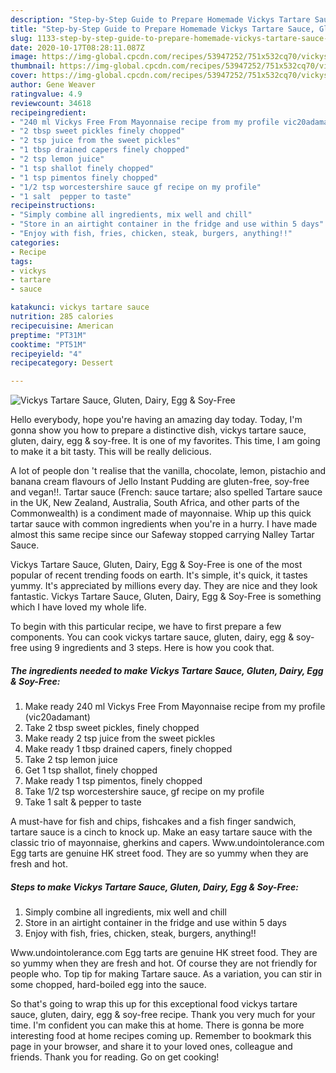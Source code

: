 ```yaml
---
description: "Step-by-Step Guide to Prepare Homemade Vickys Tartare Sauce, Gluten, Dairy, Egg &amp;amp; Soy-Free"
title: "Step-by-Step Guide to Prepare Homemade Vickys Tartare Sauce, Gluten, Dairy, Egg &amp;amp; Soy-Free"
slug: 1133-step-by-step-guide-to-prepare-homemade-vickys-tartare-sauce-gluten-dairy-egg-and-amp-soy-free
date: 2020-10-17T08:28:11.087Z
image: https://img-global.cpcdn.com/recipes/53947252/751x532cq70/vickys-tartare-sauce-gluten-dairy-egg-soy-free-recipe-main-photo.jpg
thumbnail: https://img-global.cpcdn.com/recipes/53947252/751x532cq70/vickys-tartare-sauce-gluten-dairy-egg-soy-free-recipe-main-photo.jpg
cover: https://img-global.cpcdn.com/recipes/53947252/751x532cq70/vickys-tartare-sauce-gluten-dairy-egg-soy-free-recipe-main-photo.jpg
author: Gene Weaver
ratingvalue: 4.9
reviewcount: 34618
recipeingredient:
- "240 ml Vickys Free From Mayonnaise recipe from my profile vic20adamant"
- "2 tbsp sweet pickles finely chopped"
- "2 tsp juice from the sweet pickles"
- "1 tbsp drained capers finely chopped"
- "2 tsp lemon juice"
- "1 tsp shallot finely chopped"
- "1 tsp pimentos finely chopped"
- "1/2 tsp worcestershire sauce gf recipe on my profile"
- "1 salt  pepper to taste"
recipeinstructions:
- "Simply combine all ingredients, mix well and chill"
- "Store in an airtight container in the fridge and use within 5 days"
- "Enjoy with fish, fries, chicken, steak, burgers, anything!!"
categories:
- Recipe
tags:
- vickys
- tartare
- sauce

katakunci: vickys tartare sauce 
nutrition: 285 calories
recipecuisine: American
preptime: "PT31M"
cooktime: "PT51M"
recipeyield: "4"
recipecategory: Dessert

---
```



![Vickys Tartare Sauce, Gluten, Dairy, Egg &amp; Soy-Free](https://img-global.cpcdn.com/recipes/53947252/751x532cq70/vickys-tartare-sauce-gluten-dairy-egg-soy-free-recipe-main-photo.jpg)

Hello everybody, hope you're having an amazing day today. Today, I'm gonna show you how to prepare a distinctive dish, vickys tartare sauce, gluten, dairy, egg &amp; soy-free. It is one of my favorites. This time, I am going to make it a bit tasty. This will be really delicious.

A lot of people don &#39;t realise that the vanilla, chocolate, lemon, pistachio and banana cream flavours of Jello Instant Pudding are gluten-free, soy-free and vegan!!. Tartar sauce (French: sauce tartare; also spelled Tartare sauce in the UK, New Zealand, Australia, South Africa, and other parts of the Commonwealth) is a condiment made of mayonnaise. Whip up this quick tartar sauce with common ingredients when you&#39;re in a hurry. I have made almost this same recipe since our Safeway stopped carrying Nalley Tartar Sauce.

Vickys Tartare Sauce, Gluten, Dairy, Egg &amp; Soy-Free is one of the most popular of recent trending foods on earth. It's simple, it's quick, it tastes yummy. It's appreciated by millions every day. They are nice and they look fantastic. Vickys Tartare Sauce, Gluten, Dairy, Egg &amp; Soy-Free is something which I have loved my whole life.


To begin with this particular recipe, we have to first prepare a few components. You can cook vickys tartare sauce, gluten, dairy, egg &amp; soy-free using 9 ingredients and 3 steps. Here is how you cook that.

<!--inarticleads1-->

##### The ingredients needed to make Vickys Tartare Sauce, Gluten, Dairy, Egg &amp; Soy-Free:

1. Make ready 240 ml Vickys Free From Mayonnaise recipe from my profile (vic20adamant)
1. Take 2 tbsp sweet pickles, finely chopped
1. Make ready 2 tsp juice from the sweet pickles
1. Make ready 1 tbsp drained capers, finely chopped
1. Take 2 tsp lemon juice
1. Get 1 tsp shallot, finely chopped
1. Make ready 1 tsp pimentos, finely chopped
1. Take 1/2 tsp worcestershire sauce, gf recipe on my profile
1. Take 1 salt &amp; pepper to taste


A must-have for fish and chips, fishcakes and a fish finger sandwich, tartare sauce is a cinch to knock up. Make an easy tartare sauce with the classic trio of mayonnaise, gherkins and capers. Www.undointolerance.com Egg tarts are genuine HK street food. They are so yummy when they are fresh and hot. 

<!--inarticleads2-->

##### Steps to make Vickys Tartare Sauce, Gluten, Dairy, Egg &amp; Soy-Free:

1. Simply combine all ingredients, mix well and chill
1. Store in an airtight container in the fridge and use within 5 days
1. Enjoy with fish, fries, chicken, steak, burgers, anything!!


Www.undointolerance.com Egg tarts are genuine HK street food. They are so yummy when they are fresh and hot. Of course they are not friendly for people who. Top tip for making Tartare sauce. As a variation, you can stir in some chopped, hard-boiled egg into the sauce. 

So that's going to wrap this up for this exceptional food vickys tartare sauce, gluten, dairy, egg &amp; soy-free recipe. Thank you very much for your time. I'm confident you can make this at home. There is gonna be more interesting food at home recipes coming up. Remember to bookmark this page in your browser, and share it to your loved ones, colleague and friends. Thank you for reading. Go on get cooking!
